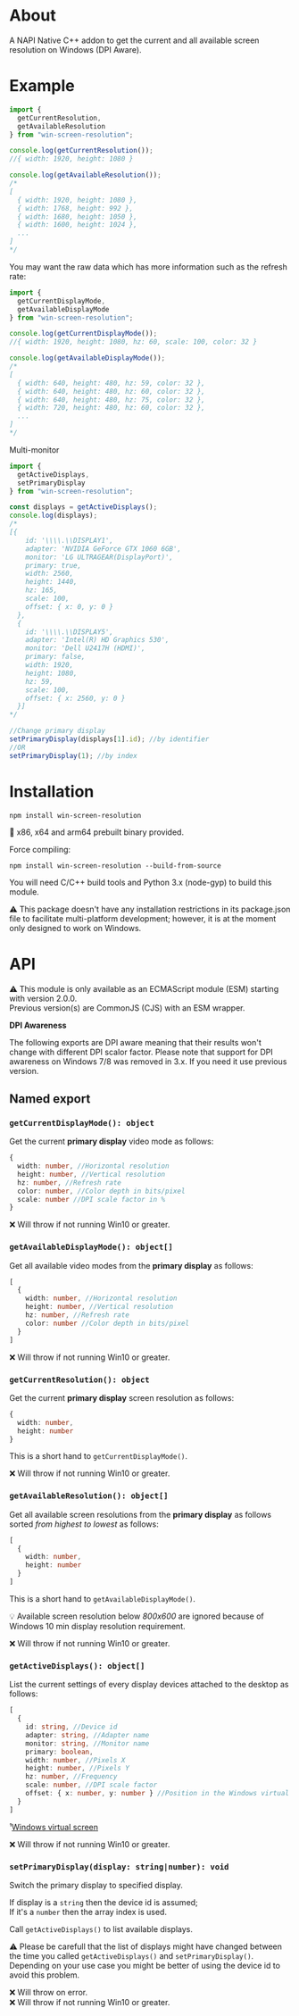 About
=====

A NAPI Native C++ addon to get the current and all available screen resolution on Windows (DPI Aware).

Example
=======

```js
import { 
  getCurrentResolution, 
  getAvailableResolution 
} from "win-screen-resolution";

console.log(getCurrentResolution()); 
//{ width: 1920, height: 1080 }

console.log(getAvailableResolution());
/*
[
  { width: 1920, height: 1080 },
  { width: 1768, height: 992 },
  { width: 1680, height: 1050 },
  { width: 1600, height: 1024 },
  ...
]
*/
```

You may want the raw data which has more information such as the refresh rate:

```js
import { 
  getCurrentDisplayMode, 
  getAvailableDisplayMode 
} from "win-screen-resolution";

console.log(getCurrentDisplayMode()); 
//{ width: 1920, height: 1080, hz: 60, scale: 100, color: 32 }

console.log(getAvailableDisplayMode());
/*
[
  { width: 640, height: 480, hz: 59, color: 32 },
  { width: 640, height: 480, hz: 60, color: 32 },
  { width: 640, height: 480, hz: 75, color: 32 },
  { width: 720, height: 480, hz: 60, color: 32 },
  ...
]
*/
```

Multi-monitor

```js
import { 
  getActiveDisplays, 
  setPrimaryDisplay 
} from "win-screen-resolution";

const displays = getActiveDisplays();
console.log(displays);
/*
[{
    id: '\\\\.\\DISPLAY1',
    adapter: 'NVIDIA GeForce GTX 1060 6GB',
    monitor: 'LG ULTRAGEAR(DisplayPort)',
    primary: true,
    width: 2560,
    height: 1440,
    hz: 165,
    scale: 100,
    offset: { x: 0, y: 0 }
  },
  {
    id: '\\\\.\\DISPLAY5',
    adapter: 'Intel(R) HD Graphics 530',
    monitor: 'Dell U2417H (HDMI)',
    primary: false,
    width: 1920,
    height: 1080,
    hz: 59,
    scale: 100,
    offset: { x: 2560, y: 0 }
  }]
*/

//Change primary display
setPrimaryDisplay(displays[1].id); //by identifier
//OR
setPrimaryDisplay(1); //by index
```

Installation
============

```
npm install win-screen-resolution
```

🚀 x86, x64 and arm64 prebuilt binary provided.

Force compiling:
```
npm install win-screen-resolution --build-from-source
```

You will need C/C++ build tools and Python 3.x (node-gyp) to build this module.

⚠️ This package doesn't have any installation restrictions in its package.json file to facilitate multi-platform development; however, it is at the moment only designed to work on Windows.

API
===

⚠️ This module is only available as an ECMAScript module (ESM) starting with version 2.0.0.<br />
Previous version(s) are CommonJS (CJS) with an ESM wrapper.

**DPI Awareness**

The following exports are DPI aware meaning that their results won't change with different DPI scalor factor.
Please note that support for DPI awareness on Windows 7/8 was removed in 3.x. If you need it use previous version.

## Named export

### `getCurrentDisplayMode(): object`

Get the current **primary display** video mode as follows:

```ts
{
  width: number, //Horizontal resolution
  height: number, //Vertical resolution
  hz: number, //Refresh rate
  color: number, //Color depth in bits/pixel
  scale: number //DPI scale factor in %
}
```

❌ Will throw if not running Win10 or greater.

### `getAvailableDisplayMode(): object[]`

Get all available video modes from the **primary display** as follows: 

```ts
[
  {
    width: number, //Horizontal resolution
    height: number, //Vertical resolution
    hz: number, //Refresh rate
    color: number //Color depth in bits/pixel
  }
]
```

❌ Will throw if not running Win10 or greater.

### `getCurrentResolution(): object`

Get the current **primary display** screen resolution as follows:

```ts
{
  width: number,
  height: number
}
```

This is a short hand to `getCurrentDisplayMode()`.

❌ Will throw if not running Win10 or greater.

### `getAvailableResolution(): object[]`

Get all available screen resolutions from the **primary display** as follows sorted _from highest to lowest_ as follows:

```ts
[
  {
    width: number,
    height: number
  }
]
```

This is a short hand to `getAvailableDisplayMode()`.

💡 Available screen resolution below _800x600_ are ignored because of Windows 10 min display resolution requirement.

❌ Will throw if not running Win10 or greater.

### `getActiveDisplays(): object[]`

List the current settings of every display devices attached to the desktop as follows:

```ts
[
  {
    id: string, //Device id
    adapter: string, //Adapter name
    monitor: string, //Monitor name
    primary: boolean,
    width: number, //Pixels X
    height: number, //Pixels Y
    hz: number, //Frequency
    scale: number, //DPI scale factor
    offset: { x: number, y: number } //Position in the Windows virtual screen¹
  }
]
```

¹[Windows virtual screen](https://learn.microsoft.com/en-us/windows/win32/gdi/the-virtual-screen)

❌ Will throw if not running Win10 or greater.

### `setPrimaryDisplay(display: string|number): void`

Switch the primary display to specified display.

If display is a `string` then the device id is assumed;<br />
If it's a `number` then the array index is used.

Call `getActiveDisplays()` to list available displays.

⚠️ Please be carefull that the list of displays might have changed between the time you called `getActiveDisplays()` and `setPrimaryDisplay()`.
Depending on your use case you might be better of using the device id to avoid this problem.

❌ Will throw on error.<br />
❌ Will throw if not running Win10 or greater.
